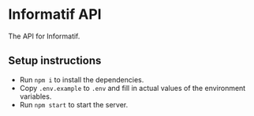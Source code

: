 # Informatif API

The API for Informatif.

## Setup instructions

- Run `npm i` to install the dependencies.
- Copy `.env.example` to `.env` and fill in actual values of the environment variables.
- Run `npm start` to start the server.
